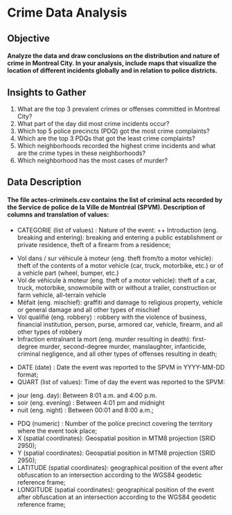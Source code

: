 # Crime Data Analysis

## Objective 

#### Analyze the data and draw conclusions on the distribution and nature of crime in Montreal City. In your analysis, include maps that visualize the location of different incidents globally and in relation to police districts.

## Insights to Gather

1. What are the top 3 prevalent crimes or offenses committed in Montreal City?
2. What part of the day did most crime incidents occur?
3. Which top 5 police precincts (PDQ) got the most crime complaints?
4. Which are the top 3 PDQs that got the least crime complaints?
5. Which neighborhoods recorded the highest crime incidents and what are the crime types in these neighborhoods?
6. Which neighborhood has the most cases of murder?

## Data Description

#### The file actes-criminels.csv contains the list of criminal acts recorded by the Service de police de la Ville de Montréal (SPVM). Description of columns and translation of values:

+ CATEGORIE (list of values) : Nature of the event:
++  Introduction (eng. breaking and entering): breaking and entering a public establishment or private residence, theft of a firearm from a residence;
- Vol dans / sur véhicule à moteur (eng. theft from/to a motor vehicle): theft of the contents of a motor vehicle (car, truck, motorbike, etc.) or of a vehicle part (wheel, bumper, etc.)
- Vol de véhicule à moteur (eng. theft of a motor vehicle): theft of a car, truck, motorbike, snowmobile with or without a trailer, construction or farm vehicle, all-terrain vehicle
- Méfait (eng. mischief): graffiti and damage to religious property, vehicle or general damage and all other types of mischief
- Vol qualifié (eng. robbery) : robbery with the violence of business, financial institution, person, purse, armored car, vehicle, firearm, and all other types of robbery
- Infraction entraînant la mort (eng. murder resulting in death): first-degree murder, second-degree murder, manslaughter, infanticide, criminal negligence, and all other types of offenses resulting in death;
+ DATE (date) : Date the event was reported to the SPVM in YYYY-MM-DD format;
+ QUART (list of values): Time of day the event was reported to the SPVM:
- jour (eng. day): Between 8:01 a.m. and 4:00 p.m.
- soir (eng. evening) : Between 4:01 pm and midnight
- nuit (eng. night) : Between 00:01 and 8:00 a.m.;
+ PDQ (numeric) : Number of the police precinct covering the territory where the event took place;
+ X (spatial coordinates): Geospatial position in MTM8 projection (SRID 2950);
+ Y (spatial coordinates): Geospatial position in MTM8 projection (SRID 2950);
+ LATITUDE (spatial coordinates): geographical position of the event after obfuscation to an intersection according to the WGS84 geodetic reference frame;
+ LONGITUDE (spatial coordinates): geographical position of the event after obfuscation at an intersection according to the WGS84 geodetic reference frame;
